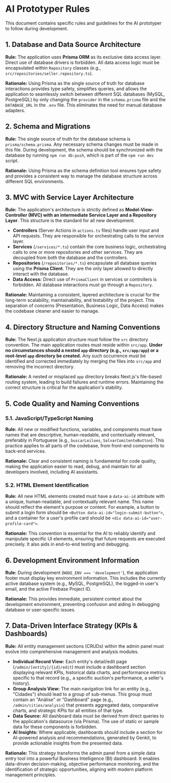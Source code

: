 # AI Prototyper Rules

This document contains specific rules and guidelines for the AI prototyper to follow during development.

## 1. Database and Data Source Architecture

**Rule:** The application uses **Prisma ORM** as its exclusive data access layer. Direct use of database drivers is forbidden. All data access logic must be encapsulated within `Repository` classes (e.g., `src/repositories/seller.repository.ts`).

**Rationale:** Using Prisma as the single source of truth for database interactions provides type safety, simplifies queries, and allows the application to seamlessly switch between different SQL databases (MySQL, PostgreSQL) by only changing the `provider` in the `schema.prisma` file and the `DATABASE_URL` in the `.env` file. This eliminates the need for manual database adapters.

## 2. Schema and Migrations

**Rule:** The single source of truth for the database schema is `prisma/schema.prisma`. Any necessary schema changes must be made in this file. During development, the schema should be synchronized with the database by running `npm run db:push`, which is part of the `npm run dev` script.

**Rationale:** Using Prisma as the schema definition tool ensures type safety and provides a consistent way to manage the database structure across different SQL environments.

## 3. MVC with Service Layer Architecture

**Rule:** The application's architecture is strictly defined as **Model-View-Controller (MVC) with an intermediate Service Layer and a Repository Layer**. This structure is the standard for all new development.
- **Controllers** (Server Actions in `actions.ts` files) handle user input and API requests. They are responsible for orchestrating calls to the service layer.
- **Services** (`/services/*.ts`) contain the core business logic, orchestrating calls to one or more repositories and other services. They are decoupled from both the database and the controllers.
- **Repositories** (`/repositories/*.ts`) encapsulate all database queries using the **Prisma Client**. They are the only layer allowed to directly interact with the database.
- **Data Access:** Direct use of `PrismaClient` in services or controllers is forbidden. All database interactions must go through a `Repository`.

**Rationale:** Maintaining a consistent, layered architecture is crucial for the long-term scalability, maintainability, and testability of the project. This separation of concerns (Presentation, Business Logic, Data Access) makes the codebase cleaner and easier to manage.

## 4. Directory Structure and Naming Conventions

**Rule:** The Next.js application structure must follow the `src` directory convention. The main application routes must reside within `src/app`. **Under no circumstances should a nested `app` directory (e.g., `src/app/app`) or a root-level `app` directory be created.** Any such occurrence must be identified and corrected immediately by merging the files into `src/app` and removing the incorrect directory.

**Rationale:** A nested or misplaced `app` directory breaks Next.js's file-based routing system, leading to build failures and runtime errors. Maintaining the correct structure is critical for the application's stability.

## 5. Code Quality and Naming Conventions

### 5.1. JavaScript/TypeScript Naming

**Rule:** All new or modified functions, variables, and components must have names that are descriptive, human-readable, and contextually relevant, preferably in Portuguese (e.g., `buscarLeiloes`, `SalvarComitenteButton`). This practice applies to all parts of the codebase, from front-end components to back-end services.

**Rationale:** Clear and consistent naming is fundamental for code quality, making the application easier to read, debug, and maintain for all developers involved, including AI assistants.

### 5.2. HTML Element Identification

**Rule:** All new HTML elements created must have a `data-ai-id` attribute with a unique, human-readable, and contextually relevant name. This name should reflect the element's purpose or content. For example, a button to submit a login form should be `<Button data-ai-id="login-submit-button">`, and a container for a user's profile card should be `<div data-ai-id="user-profile-card">`.

**Rationale:** This convention is essential for the AI to reliably identify and manipulate specific UI elements, ensuring that future requests are executed precisely. It also aids in end-to-end testing and debugging.

## 6. Development Environment Information

**Rule:** During development (`NODE_ENV === 'development'`), the application footer must display key environment information. This includes the currently active database system (e.g., MySQL, PostgreSQL), the logged-in user's email, and the active Firebase Project ID.

**Rationale:** This provides immediate, persistent context about the development environment, preventing confusion and aiding in debugging database or user-specific issues.

## 7. Data-Driven Interface Strategy (KPIs & Dashboards)

**Rule:** All entity management sections (CRUDs) within the admin panel must evolve into comprehensive management and analysis modules.
-   **Individual Record View:** Each entity's detail/edit page (`/admin/[entity]/{id}/edit`) must include a dashboard section displaying relevant KPIs, historical data charts, and performance metrics specific to that record (e.g., a specific auction's performance, a seller's history).
-   **Group Analysis View:** The main navigation link for an entity (e.g., "Cidades") should lead to a group of sub-menus. This group must contain an "Análise" or "Dashboard" page (e.g., `/admin/cities/analysis`) that presents aggregated data, comparative charts, and strategic KPIs for all entities of that type.
-   **Data Source:** All dashboard data must be derived from direct queries to the application's datasource (via Prisma). The use of static or sample data for these components is forbidden.
-   **AI Insights:** Where applicable, dashboards should include a section for AI-powered analysis and recommendations, generated by Genkit, to provide actionable insights from the presented data.

**Rationale:** This strategy transforms the admin panel from a simple data entry tool into a powerful Business Intelligence (BI) dashboard. It enables data-driven decision-making, objective performance monitoring, and the identification of strategic opportunities, aligning with modern platform management principles.